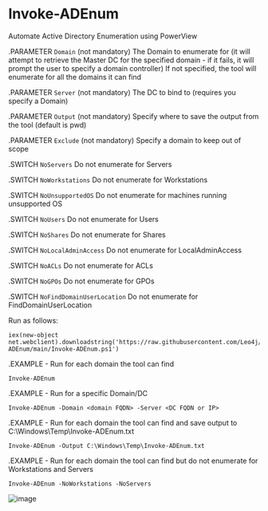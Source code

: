 # Invoke-ADEnum
Automate Active Directory Enumeration using PowerView

.PARAMETER `Domain` (not mandatory)
The Domain to enumerate for (it will attempt to retrieve the Master DC for the specified domain - if it fails, it will prompt the user to specify a domain controller)
If not specified, the tool will enumerate for all the domains it can find

.PARAMETER `Server` (not mandatory)
The DC to bind to (requires you specify a Domain)

.PARAMETER `Output` (not mandatory)
Specify where to save the output from the tool (default is pwd)

.PARAMETER `Exclude` (not mandatory)
Specify a domain to keep out of scope

.SWITCH `NoServers`
Do not enumerate for Servers

.SWITCH `NoWorkstations`
Do not enumerate for Workstations

.SWITCH `NoUnsupportedOS`
Do not enumerate for machines running unsupported OS

.SWITCH `NoUsers`
Do not enumerate for Users

.SWITCH `NoShares`
Do not enumerate for Shares

.SWITCH `NoLocalAdminAccess`
Do not enumerate for LocalAdminAccess

.SWITCH `NoACLs`
Do not enumerate for ACLs

.SWITCH `NoGPOs`
Do not enumerate for GPOs

.SWITCH `NoFindDomainUserLocation`
Do not enumerate for FindDomainUserLocation

Run as follows:
```
iex(new-object net.webclient).downloadstring('https://raw.githubusercontent.com/Leo4j/Invoke-ADEnum/main/Invoke-ADEnum.ps1')
```

.EXAMPLE - Run for each domain the tool can find
```
Invoke-ADEnum
```

.EXAMPLE - Run for a specific Domain/DC
```
Invoke-ADEnum -Domain <domain FQDN> -Server <DC FQDN or IP>
```

.EXAMPLE - Run for each domain the tool can find and save output to C:\Windows\Temp\Invoke-ADEnum.txt
```
Invoke-ADEnum -Output C:\Windows\Temp\Invoke-ADEnum.txt
```

.EXAMPLE - Run for each domain the tool can find but do not enumerate for Workstations and Servers
```
Invoke-ADEnum -NoWorkstations -NoServers
```


![image](https://user-images.githubusercontent.com/61951374/236856792-c7c3f17d-a8a5-41d5-8c69-613fd15fd845.png)
